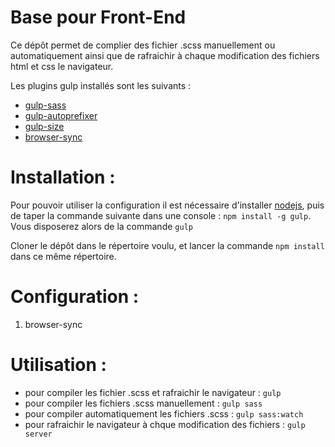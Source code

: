 # Base pour Front-End

Ce dépôt permet de complier des fichier .scss manuellement ou automatiquement ainsi que de rafraichir à chaque modification des fichiers html et css le navigateur.

Les plugins gulp installés sont les suivants :
- [gulp-sass](https://www.npmjs.com/package/gulp-sass)
- [gulp-autoprefixer](https://www.npmjs.com/package/gulp-autoprefixer)
- [gulp-size](https://www.npmjs.com/package/gulp-size)
- [browser-sync](https://www.npmjs.com/package/browser-sync)

# Installation :
Pour pouvoir utiliser la configuration il est nécessaire d'installer [nodejs](https://nodejs.org/), puis de taper la commande suivante dans une console :
`npm install -g gulp`. Vous disposerez alors de la commande `gulp`

Cloner le dépôt dans le répertoire voulu, et lancer la commande `npm install` dans ce même répertoire.

# Configuration :
1. browser-sync

# Utilisation :
- pour compiler les fichier .scss et rafraichir le navigateur : `gulp` 
- pour compiler les fichiers .scss manuellement : `gulp sass`
- pour compiler automatiquement les fichiers .scss : `gulp sass:watch`
- pour rafraichir le navigateur à chque modification des fichiers : `gulp server`